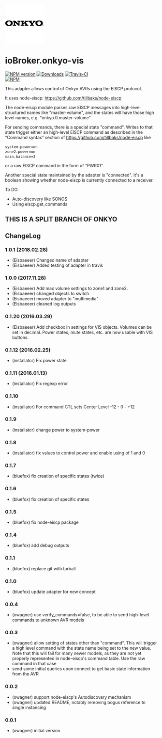 ![Logo](admin/onkyo.png)
# ioBroker.onkyo-vis

[![NPM version](http://img.shields.io/npm/v/iobroker.onkyo-vis.svg)](https://www.npmjs.com/package/iobroker.onkyo-vis)
[![Downloads](https://img.shields.io/npm/dm/iobroker.onkyo-vis.svg)](https://www.npmjs.com/package/iobroker.onkyo-vis)
[![Travis-CI](https://travis-ci.org/Eisbaeeer/ioBroker.onkyo-vis.svg?branch=master)](https://www.travis-ci.org/Eisbaeeer/ioBroker.onkyo-vis)   
[![NPM](https://nodei.co/npm/iobroker.onkyo-vis.png?downloads=true)](https://nodei.co/npm/iobroker.onkyo-vis/)


This adapter allows control of Onkyo AVRs using the EISCP protocol.

It uses node-eiscp: https://github.com/tillbaks/node-eiscp

The node-eiscp module parses raw EISCP messages into high-level
structured names like "master-volume", and the states will have those
high level names, e.g. "onkyo.0.master-volume"

For sending commands, there is a special state "command". Writes to that state
trigger either an high-level EISCP command as described in the "Command syntax" section
of https://github.com/tillbaks/node-eiscp like

    system-power=on
    zone2.power=on
    main.balance=3

or a raw EISCP command in the form of "PWR01".

Another special state maintained by the adapter is "connected". It's a boolean
showing whether node-eiscp is currently connected to a receiver.

To DO:
- Auto-discovery like SONOS
- Using eiscp.get_commands

## THIS IS A SPLIT BRANCH OF ONKYO

## ChangeLog
### 1.0.1 (2018.02.28)
* (Eisbaeeer) Changed name of adapter
* (Eisbaeeer) Added testing of adapter in travis

### 1.0.0 (2017.11.28)
* (Eisbaeeer) Add max volume settings to zone1 and zone2.   
* (Eisbaeeer) changed objects to switch
* (Eisbaeeer) moved adapter to "multimedia"
* (Eisbaeeer) cleaned log outputs

### 0.1.20 (2016.03.29)
* (Eisbaeeer) Add checkbox in settings for VIS objects. Volumes can be set in
  decimal. Power states, mute states, etc. are now usable with VIS buttons.

### 0.1.12 (2016.02.25)
* (installator) Fix power state

### 0.1.11 (2016.01.13)
* (installator) Fix regexp error

### 0.1.10
* (installator) For command CTL sets Center Level -12 - 0 - +12

### 0.1.9
* (installator) change power to system-power

### 0.1.8
* (installator) fix values to control power and enable using of 1 and 0

### 0.1.7
* (bluefox) fix creation of specific states (twice)

### 0.1.6
* (bluefox) fix creation of specific states

### 0.1.5
* (bluefox) fix node-eiscp package

### 0.1.4
* (bluefox) add debug outputs

### 0.1.1
* (bluefox) replace git with tarball

### 0.1.0
* (bluefox) update adapter for new concept

### 0.0.4
* (owagner) use verify_commands=false, to be able to send high-level commands to unknown AVR models

### 0.0.3
* (owagner) allow setting of states other than "command". This will trigger a high level
  command with the state name being set to the new value. Note that this will fail for
  many newer models, as they are not yet properly represented in node-eiscp's
  command table. Use the raw command in that case
* send some initial queries upon connect to get basic state information from the AVR

### 0.0.2
* (owagner) support node-eiscp's Autodiscovery mechanism
* (owagner) updated README, notably removing bogus reference to single instancing

### 0.0.1
* (owagner) initial version

